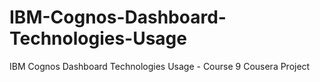 # IBM-Cognos-Dashboard-Technologies-Usage
IBM Cognos Dashboard Technologies Usage - Course 9 Cousera Project
